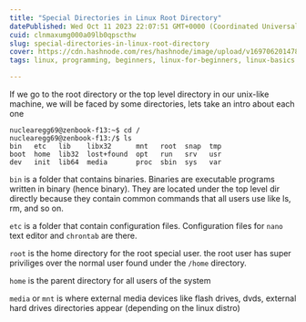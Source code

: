 ```yaml
---
title: "Special Directories in Linux Root Directory"
datePublished: Wed Oct 11 2023 22:07:51 GMT+0000 (Coordinated Universal Time)
cuid: clnmaxumg000a09lb0qpscthw
slug: special-directories-in-linux-root-directory
cover: https://cdn.hashnode.com/res/hashnode/image/upload/v1697062014780/19395162-e837-4e6f-aa2e-ecf75417b927.jpeg
tags: linux, programming, beginners, linux-for-beginners, linux-basics

---
```


If we go to the root directory or the top level directory in our unix-like machine, we will be faced by some directories, lets take an intro about each one

```
nuclearegg69@zenbook-f13:~$ cd /
nuclearegg69@zenbook-f13:/$ ls
bin   etc   lib    libx32      mnt   root  snap  tmp
boot  home  lib32  lost+found  opt   run   srv   usr
dev   init  lib64  media       proc  sbin  sys   var
```

`bin` is a folder that contains binaries. Binaries are executable programs written in binary (hence binary). They are located under the top level dir directly because they contain common commands that all users use like ls, rm, and so on.

`etc` is a folder that contain configuration files. Configuration files for `nano` text editor and `chrontab` are there.

`root` is the home directory for the root special user. the root user has super priviliges over the normal user found under the `/home` directory. 

`home` is the parent directory for all users of the system

`media` or `mnt` is where external media devices like flash drives, dvds, external hard drives directories appear (depending on the linux distro)



